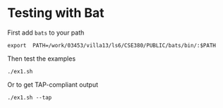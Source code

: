 # Testing with Bat

First add `bats` to your path

```
export  PATH=/work/03453/villa13/ls6/CSE380/PUBLIC/bats/bin/:$PATH
```

Then test the examples

```
./ex1.sh
```

Or to get TAP-compliant output

```
./ex1.sh --tap
```
